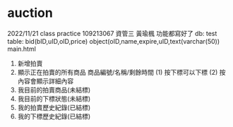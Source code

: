 # auction
2022/11/21 class practice
109213067 資管三 黃瑜楓
功能都寫好了
db: test
table: bid(bID,uID,oID,price)
       object(oID,name,expire,uID,text(varchar(50))
main.html
1. 新增拍賣
2. 顯示正在拍賣的所有商品
    商品編號/名稱/剩餘時間
    (1) 按下標可以下標
    (2) 按內容會顯示詳細內容
3. 我目前的拍賣商品(未結標)
4. 我目前的下標狀態(未結標)
5. 我的拍賣歷史紀錄(已結標)
6. 我的下標歷史紀錄(已結標)